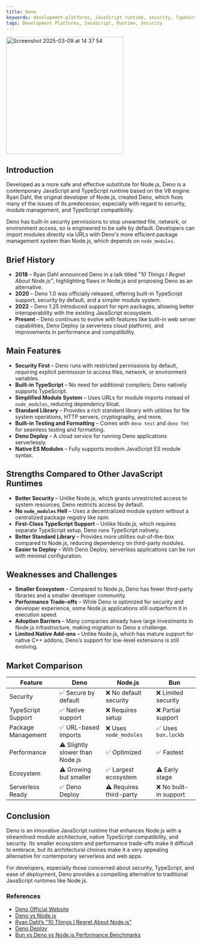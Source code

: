 ```yaml
---
title: Deno
keywords: development-platforms, JavaScript runtime, security, TypeScript
tags: Development Platforms, JavaScript, Runtime, Security
---
```


<img width="311" alt="Screenshot 2025-03-09 at 14 37 54" src="https://github.com/user-attachments/assets/a3c8038e-3e02-493f-a9f4-a41c72511a6c" />

## Introduction

Developed as a more safe and effective substitute for Node.js, Deno is a contemporary JavaScript and TypeScript runtime based on the V8 engine. Ryan Dahl, the original developer of Node.js, created Deno, which fixes many of the issues of its predecessor, especially with regard to security, module management, and TypeScript compatibility.

Deno has built-in security permissions to stop unwanted file, network, or environment access, so is engineered to be safe by default. Developers can import modules directly via URLs with Deno's more efficient package management system than Node.js, which depends on `node_modules`.

## Brief History

- **2018** – Ryan Dahl announced Deno in a talk titled *"10 Things I Regret About Node.js"*, highlighting flaws in Node.js and proposing Deno as an alternative.
- **2020** – Deno 1.0 was officially released, offering built-in TypeScript support, security by default, and a simpler module system.
- **2022** – Deno 1.25 introduced support for npm packages, allowing better interoperability with the existing JavaScript ecosystem.
- **Present** – Deno continues to evolve with features like built-in web server capabilities, Deno Deploy (a serverless cloud platform), and improvements in performance and compatibility.

## Main Features

- **Security First** – Deno runs with restricted permissions by default, requiring explicit permission to access files, network, or environment variables.
- **Built-in TypeScript** – No need for additional compilers; Deno natively supports TypeScript.
- **Simplified Module System** – Uses URLs for module imports instead of `node_modules`, reducing dependency bloat.
- **Standard Library** – Provides a rich standard library with utilities for file system operations, HTTP servers, cryptography, and more.
- **Built-in Testing and Formatting** – Comes with `deno test` and `deno fmt` for seamless testing and formatting.
- **Deno Deploy** – A cloud service for running Deno applications serverlessly.
- **Native ES Modules** – Fully supports modern JavaScript ES module syntax.

## Strengths Compared to Other JavaScript Runtimes

- **Better Security** – Unlike Node.js, which grants unrestricted access to system resources, Deno restricts access by default.
- **No `node_modules` Hell** – Uses a decentralized module system without a centralized package registry like npm.
- **First-Class TypeScript Support** – Unlike Node.js, which requires separate TypeScript setup, Deno runs TypeScript natively.
- **Better Standard Library** – Provides more utilities out-of-the-box compared to Node.js, reducing dependency on third-party modules.
- **Easier to Deploy** – With Deno Deploy, serverless applications can be run with minimal configuration.

## Weaknesses and Challenges

- **Smaller Ecosystem** – Compared to Node.js, Deno has fewer third-party libraries and a smaller developer community.
- **Performance Trade-offs** – While Deno is optimized for security and developer experience, some Node.js applications still outperform it in execution speed.
- **Adoption Barriers** – Many companies already have large investments in Node.js infrastructure, making migration to Deno a challenge.
- **Limited Native Add-ons** – Unlike Node.js, which has mature support for native C++ addons, Deno’s support for low-level extensions is still evolving.

## Market Comparison

| Feature         | Deno | Node.js | Bun |
|---------------|------|---------|-----|
| Security      | ✅ Secure by default | ❌ No default security | ❌ Limited security |
| TypeScript Support | ✅ Native support | ❌ Requires setup | ❌ Partial support |
| Package Management | ✅ URL-based imports | ❌ Uses `node_modules` | ✅ Uses `bun.lockb` |
| Performance   | ⚠️ Slightly slower than Node.js | ✅ Optimized | ✅ Fastest |
| Ecosystem    | ⚠️ Growing but smaller | ✅ Largest ecosystem | ⚠️ Early stage |
| Serverless Ready | ✅ Deno Deploy | ⚠️ Requires third-party | ❌ No built-in support |

## Conclusion

Deno is an innovative JavaScript runtime that enhances Node.js with a streamlined module architecture, native TypeScript compatibility, and security. Its smaller ecosystem and performance trade-offs make it difficult to embrace, but its architectural choices make it a very appealing alternative for contemporary serverless and web apps.

For developers, especially those concerned about security, TypeScript, and ease of deployment, Deno provides a compelling alternative to traditional JavaScript runtimes like Node.js.

### References

- [Deno Official Website](https://deno.land/)
- [Deno vs Node.js](https://deno.land/manual@v1.34.0/introduction)
- [Ryan Dahl’s "10 Things I Regret About Node.js"](https://www.youtube.com/watch?v=M3BM9TB-8yA)
- [Deno Deploy](https://deno.com/deploy)
- [Bun vs Deno vs Node.js Performance Benchmarks](https://bun.sh/)

